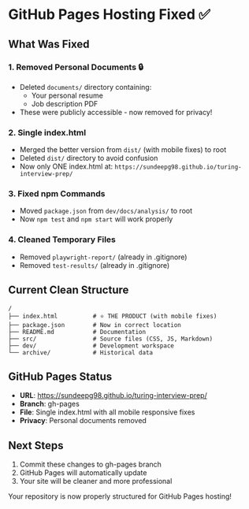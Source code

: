 # GitHub Pages Hosting Fixed ✅

## What Was Fixed

### 1. **Removed Personal Documents** 🔒
- Deleted `documents/` directory containing:
  - Your personal resume
  - Job description PDF
- These were publicly accessible - now removed for privacy!

### 2. **Single index.html** 
- Merged the better version from `dist/` (with mobile fixes) to root
- Deleted `dist/` directory to avoid confusion
- Now only ONE index.html at: `https://sundeepg98.github.io/turing-interview-prep/`

### 3. **Fixed npm Commands**
- Moved `package.json` from `dev/docs/analysis/` to root
- Now `npm test` and `npm start` will work properly

### 4. **Cleaned Temporary Files**
- Removed `playwright-report/` (already in .gitignore)
- Removed `test-results/` (already in .gitignore)

## Current Clean Structure

```
/
├── index.html          # ⭐ THE PRODUCT (with mobile fixes)
├── package.json        # Now in correct location
├── README.md           # Documentation
├── src/                # Source files (CSS, JS, Markdown)
├── dev/                # Development workspace
└── archive/            # Historical data
```

## GitHub Pages Status

- **URL**: https://sundeepg98.github.io/turing-interview-prep/
- **Branch**: gh-pages
- **File**: Single index.html with all mobile responsive fixes
- **Privacy**: Personal documents removed

## Next Steps

1. Commit these changes to gh-pages branch
2. GitHub Pages will automatically update
3. Your site will be cleaner and more professional

Your repository is now properly structured for GitHub Pages hosting!